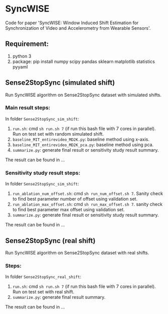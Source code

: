 # SyncWISE

Code for paper 'SyncWISE: Window Induced Shift Estimation for Synchronization of Video and Accelerometry from Wearable Sensors'.

## Requirement:
1. python 3
2. package: pip install numpy scipy pandas sklearn matplotlib statistics pyyaml


## Sense2StopSync (simulated shift)

Run SyncWISE algorithm on Sense2StopSync dataset with simulated shifts.

### Main result steps:

In folder `Sense2StopSync_sim_shift`:

1. `run.sh`: cmd `sh run.sh 7` (if run this bash file with 7 cores in parallel). Run on test set with random simulated shift.
2. `baseline_MIT_entirevideo_MD2K.py`: baseline method using x-axis.
3. `baseline_MIT_entirevideo_MD2K_pca.py`: baseline method using pca.
4. `summarize.py`: generate final result or sensitivity study result summary.

The result can be found in ...

### Sensitivity study result steps:

In folder `Sense2StopSync_sim_shift`:

1. `run_ablation_num_offset.sh`: cmd `sh run_num_offset.sh 7`. Sanity check to find best parameter number of offset using validation set.
2. `run_ablation_max_offset.sh`: cmd `sh run_max_offset.sh 7`. sanity check to find best parameter max offset using validation set.
3. `summarize.py`: generate final result or sensitivity study result summary.

The result can be found in ...

## Sense2StopSync (real shift)

Run SyncWISE algorithm on Sense2StopSync dataset with real shifts.

### Steps:

In folder `Sense2StopSync_real_shift`:

1. `run.sh`: cmd `sh run.sh 7` (if run this bash file with 7 cores in parallel). Run on test set with real shift.
2. `summarize.py`: generate final result summary.

The result can be found in ...
